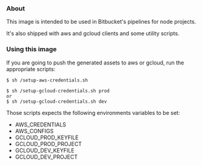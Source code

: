 ### About

This image is intended to be used in Bitbucket's pipelines for node projects.

It's also shipped with aws and gcloud clients and some utility scripts.

### Using this image

If you are going to push the generated assets to aws or gcloud, run the appropriate scripts:

    $ sh /setup-aws-credentials.sh

    $ sh /setup-gcloud-credentials.sh prod
    or
    $ sh /setup-gcloud-credentials.sh dev

Those scripts expects the following environments variables to be set:

  - AWS_CREDENTIALS
  - AWS_CONFIGS
  - GCLOUD_PROD_KEYFILE
  - GCLOUD_PROD_PROJECT
  - GCLOUD_DEV_KEYFILE
  - GCLOUD_DEV_PROJECT
